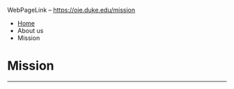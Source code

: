 WebPageLink – https://oie.duke.edu/mission 

 

 
* [Home](/)
* About us
* Mission

 

 








 Mission
=======


 









 
** **

